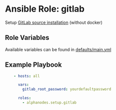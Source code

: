 # Ansible Role: gitlab

Setup [GitLab source installation](https://docs.gitlab.com/ee/install/installation.html) (without docker)

## Role Variables

Available variables can be found in [defaults/main.yml](defaults/main.yml)

## Example Playbook

```yaml
    - hosts: all

      vars:
        gitlab_root_password: yourdefaultpassword

      roles:
        - alphanodes.setup.gitlab
```
